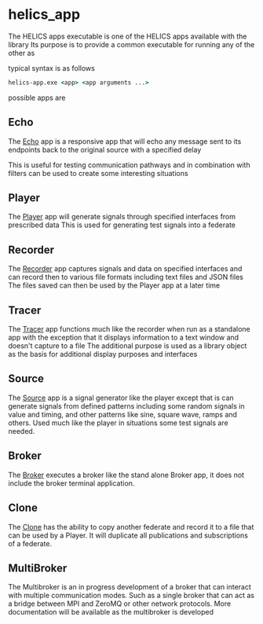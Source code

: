 # helics_app

The HELICS apps executable is one of the HELICS apps available with the library
Its purpose is to provide a common executable for running any of the other as

typical syntax is as follows

```cmd
helics-app.exe <app> <app arguments ...>
```

possible apps are

## Echo

The [Echo](Echo.md) app is a responsive app that will echo any message sent to its endpoints back to the original source with a specified delay

This is useful for testing communication pathways and in combination with filters can be used to create some interesting situations

## Player

The [Player](Player.md) app will generate signals through specified interfaces from prescribed data
This is used for generating test signals into a federate

## Recorder

The [Recorder](Recorder.md) app captures signals and data on specified interfaces and can record then to various file formats including text files and JSON files
The files saved can then be used by the Player app at a later time

## Tracer

The [Tracer](Tracer.md) app functions much like the recorder when run as a standalone app with the exception that it displays information to a text window and doesn't capture to a file
The additional purpose is used as a library object as the basis for additional display purposes and interfaces

## Source

The [Source](Source.md) app is a signal generator like the player except that is can generate signals from defined patterns including some random signals in value and timing, and other patterns like sine, square wave, ramps
and others. Used much like the player in situations some test signals are needed.

## Broker

The [Broker](Broker.md) executes a broker like the stand alone Broker app, it does not include the broker terminal application.

## Clone

The [Clone](Clone.md) has the ability to copy another federate and record it to a file that can be used by a Player. It will duplicate all publications and subscriptions of a federate.

## MultiBroker

The Multibroker is an in progress development of a broker that can interact with multiple communication modes. Such as a single broker that can act as a bridge between MPI and ZeroMQ or other network protocols. More documentation will be available as the multibroker is developed
